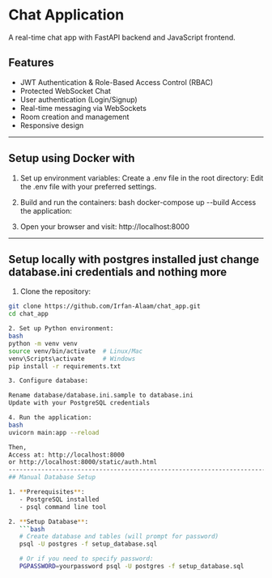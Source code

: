 # Chat Application

A real-time chat app with FastAPI backend and  JavaScript frontend.

## Features
- JWT Authentication & Role-Based Access Control (RBAC) 
- Protected WebSocket Chat
- User authentication (Login/Signup)
- Real-time messaging via WebSockets
- Room creation and management
- Responsive design
------------------------------------------------------------------------------------------------------------------------------------------------
## Setup using Docker with
1. Set up environment variables:
Create a .env file in the root directory:
Edit the .env file with your preferred settings.

2. Build and run the containers:
bash
docker-compose up --build
Access the application:

3. Open your browser and visit:
   http://localhost:8000
------------------------------------------------------------------------------------------------------------------------------------------------
## Setup locally with postgres installed just change database.ini credentials and nothing more

1. Clone the repository:
```bash
git clone https://github.com/Irfan-Alaam/chat_app.git
cd chat_app

2. Set up Python environment:
bash
python -m venv venv
source venv/bin/activate  # Linux/Mac
venv\Scripts\activate     # Windows
pip install -r requirements.txt

3. Configure database:

Rename database/database.ini.sample to database.ini
Update with your PostgreSQL credentials

4. Run the application:
bash
uvicorn main:app --reload

Then,
Access at: http://localhost:8000
or http://localhost:8000/static/auth.html
------------------------------------------------------------------------------------------------------------------------------------------------
## Manual Database Setup

1. **Prerequisites**:
   - PostgreSQL installed
   - psql command line tool

2. **Setup Database**:
   ```bash
   # Create database and tables (will prompt for password)
   psql -U postgres -f setup_database.sql

   # Or if you need to specify password:
   PGPASSWORD=yourpassword psql -U postgres -f setup_database.sql
